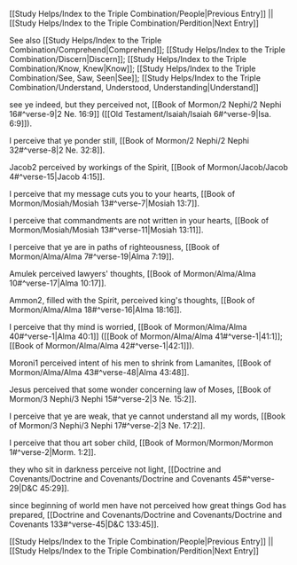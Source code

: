 [[Study Helps/Index to the Triple Combination/People|Previous Entry]]  ||  [[Study Helps/Index to the Triple Combination/Perdition|Next Entry]]

 See also [[Study Helps/Index to the Triple Combination/Comprehend|Comprehend]]; [[Study Helps/Index to the Triple Combination/Discern|Discern]]; [[Study Helps/Index to the Triple Combination/Know, Knew|Know]]; [[Study Helps/Index to the Triple Combination/See, Saw, Seen|See]]; [[Study Helps/Index to the Triple Combination/Understand, Understood, Understanding|Understand]]

 see ye indeed, but they perceived not, [[Book of Mormon/2 Nephi/2 Nephi 16#^verse-9|2 Ne. 16:9]] ([[Old Testament/Isaiah/Isaiah 6#^verse-9|Isa. 6:9]]).

 I perceive that ye ponder still, [[Book of Mormon/2 Nephi/2 Nephi 32#^verse-8|2 Ne. 32:8]].

 Jacob2 perceived by workings of the Spirit, [[Book of Mormon/Jacob/Jacob 4#^verse-15|Jacob 4:15]].

 I perceive that my message cuts you to your hearts, [[Book of Mormon/Mosiah/Mosiah 13#^verse-7|Mosiah 13:7]].

 I perceive that commandments are not written in your hearts, [[Book of Mormon/Mosiah/Mosiah 13#^verse-11|Mosiah 13:11]].

 I perceive that ye are in paths of righteousness, [[Book of Mormon/Alma/Alma 7#^verse-19|Alma 7:19]].

 Amulek perceived lawyers' thoughts, [[Book of Mormon/Alma/Alma 10#^verse-17|Alma 10:17]].

 Ammon2, filled with the Spirit, perceived king's thoughts, [[Book of Mormon/Alma/Alma 18#^verse-16|Alma 18:16]].

 I perceive that thy mind is worried, [[Book of Mormon/Alma/Alma 40#^verse-1|Alma 40:1]] ([[Book of Mormon/Alma/Alma 41#^verse-1|41:1]]; [[Book of Mormon/Alma/Alma 42#^verse-1|42:1]]).

 Moroni1 perceived intent of his men to shrink from Lamanites, [[Book of Mormon/Alma/Alma 43#^verse-48|Alma 43:48]].

 Jesus perceived that some wonder concerning law of Moses, [[Book of Mormon/3 Nephi/3 Nephi 15#^verse-2|3 Ne. 15:2]].

 I perceive that ye are weak, that ye cannot understand all my words, [[Book of Mormon/3 Nephi/3 Nephi 17#^verse-2|3 Ne. 17:2]].

 I perceive that thou art sober child, [[Book of Mormon/Mormon/Mormon 1#^verse-2|Morm. 1:2]].

 they who sit in darkness perceive not light, [[Doctrine and Covenants/Doctrine and Covenants/Doctrine and Covenants 45#^verse-29|D&C 45:29]].

 since beginning of world men have not perceived how great things God has prepared, [[Doctrine and Covenants/Doctrine and Covenants/Doctrine and Covenants 133#^verse-45|D&C 133:45]].

[[Study Helps/Index to the Triple Combination/People|Previous Entry]]  ||  [[Study Helps/Index to the Triple Combination/Perdition|Next Entry]]